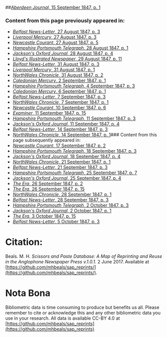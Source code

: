 ##[*Aberdeen Journal*, 15 September 1847, p. 1](https://mhbeals.github.io/sap_html/Aberdeen-Journal/Aberdeen-Journal-15-September-1847-p-1)

### Content from this page previously appeared in:
+ [*Belfast News-Letter*, 27 August 1847, p. 3](https://mhbeals.github.io/sap_html/Belfast-News-Letter/Belfast-News-Letter-27-August-1847-p-3)
+ [*Liverpool Mercury*, 27 August 1847, p. 3](https://mhbeals.github.io/sap_html/Liverpool-Mercury/Liverpool-Mercury-27-August-1847-p-3)
+ [*Newcastle Courant*, 27 August 1847, p. 5](https://mhbeals.github.io/sap_html/Newcastle-Courant/Newcastle-Courant-27-August-1847-p-5)
+ [*Hampshire Portsmouth Telegraph*, 28 August 1847, p. 1](https://mhbeals.github.io/sap_html/Hampshire-Portsmouth-Telegraph/Hampshire-Portsmouth-Telegraph-28-August-1847-p-1)
+ [*Jackson's Oxford Journal*, 28 August 1847, p. 4](https://mhbeals.github.io/sap_html/Jackson's-Oxford-Journal/Jackson's-Oxford-Journal-28-August-1847-p-4)
+ [*Lloyd's Illustrated Newspaper*, 29 August 1847, p. 11](https://mhbeals.github.io/sap_html/Lloyd's-Illustrated-Newspaper/Lloyd's-Illustrated-Newspaper-29-August-1847-p-11)
+ [*Belfast News-Letter*, 31 August 1847, p. 3](https://mhbeals.github.io/sap_html/Belfast-News-Letter/Belfast-News-Letter-31-August-1847-p-3)
+ [*Liverpool Mercury*, 31 August 1847, p. 1](https://mhbeals.github.io/sap_html/Liverpool-Mercury/Liverpool-Mercury-31-August-1847-p-1)
+ [*NorthWales Chronicle*, 31 August 1847, p. 2](https://mhbeals.github.io/sap_html/NorthWales-Chronicle/NorthWales-Chronicle-31-August-1847-p-2)
+ [*Caledonian Mercury*, 2 September 1847, p. 1](https://mhbeals.github.io/sap_html/Caledonian-Mercury/Caledonian-Mercury-2-September-1847-p-1)
+ [*Hampshire Portsmouth Telegraph*, 4 September 1847, p. 3](https://mhbeals.github.io/sap_html/Hampshire-Portsmouth-Telegraph/Hampshire-Portsmouth-Telegraph-4-September-1847-p-3)
+ [*Caledonian Mercury*, 6 September 1847, p. 1](https://mhbeals.github.io/sap_html/Caledonian-Mercury/Caledonian-Mercury-6-September-1847-p-1)
+ [*Belfast News-Letter*, 7 September 1847, p. 3](https://mhbeals.github.io/sap_html/Belfast-News-Letter/Belfast-News-Letter-7-September-1847-p-3)
+ [*NorthWales Chronicle*, 7 September 1847, p. 1](https://mhbeals.github.io/sap_html/NorthWales-Chronicle/NorthWales-Chronicle-7-September-1847-p-1)
+ [*Newcastle Courant*, 10 September 1847, p. 6](https://mhbeals.github.io/sap_html/Newcastle-Courant/Newcastle-Courant-10-September-1847-p-6)
+ [*Examiner*, 11 September 1847, p. 15](https://mhbeals.github.io/sap_html/Examiner/Examiner-11-September-1847-p-15)
+ [*Hampshire Portsmouth Telegraph*, 11 September 1847, p. 3](https://mhbeals.github.io/sap_html/Hampshire-Portsmouth-Telegraph/Hampshire-Portsmouth-Telegraph-11-September-1847-p-3)
+ [*Jackson's Oxford Journal*, 11 September 1847, p. 4](https://mhbeals.github.io/sap_html/Jackson's-Oxford-Journal/Jackson's-Oxford-Journal-11-September-1847-p-4)
+ [*Belfast News-Letter*, 14 September 1847, p. 3](https://mhbeals.github.io/sap_html/Belfast-News-Letter/Belfast-News-Letter-14-September-1847-p-3)
+ [*NorthWales Chronicle*, 14 September 1847, p. 1](https://mhbeals.github.io/sap_html/NorthWales-Chronicle/NorthWales-Chronicle-14-September-1847-p-1)### Content from this page subsequently appeared in:
+ [*Newcastle Courant*, 17 September 1847, p. 2](https://mhbeals.github.io/sap_html/Newcastle-Courant/Newcastle-Courant-17-September-1847-p-2)
+ [*Hampshire Portsmouth Telegraph*, 18 September 1847, p. 3](https://mhbeals.github.io/sap_html/Hampshire-Portsmouth-Telegraph/Hampshire-Portsmouth-Telegraph-18-September-1847-p-3)
+ [*Jackson's Oxford Journal*, 18 September 1847, p. 4](https://mhbeals.github.io/sap_html/Jackson's-Oxford-Journal/Jackson's-Oxford-Journal-18-September-1847-p-4)
+ [*NorthWales Chronicle*, 21 September 1847, p. 1](https://mhbeals.github.io/sap_html/NorthWales-Chronicle/NorthWales-Chronicle-21-September-1847-p-1)
+ [*Belfast News-Letter*, 21 September 1847, p. 3](https://mhbeals.github.io/sap_html/Belfast-News-Letter/Belfast-News-Letter-21-September-1847-p-3)
+ [*Hampshire Portsmouth Telegraph*, 25 September 1847, p. 7](https://mhbeals.github.io/sap_html/Hampshire-Portsmouth-Telegraph/Hampshire-Portsmouth-Telegraph-25-September-1847-p-7)
+ [*Jackson's Oxford Journal*, 25 September 1847, p. 4](https://mhbeals.github.io/sap_html/Jackson's-Oxford-Journal/Jackson's-Oxford-Journal-25-September-1847-p-4)
+ [*The Era*, 26 September 1847, p. 2](https://mhbeals.github.io/sap_html/The-Era/The-Era-26-September-1847-p-2)
+ [*The Era*, 26 September 1847, p. 15](https://mhbeals.github.io/sap_html/The-Era/The-Era-26-September-1847-p-15)
+ [*NorthWales Chronicle*, 28 September 1847, p. 1](https://mhbeals.github.io/sap_html/NorthWales-Chronicle/NorthWales-Chronicle-28-September-1847-p-1)
+ [*Belfast News-Letter*, 28 September 1847, p. 3](https://mhbeals.github.io/sap_html/Belfast-News-Letter/Belfast-News-Letter-28-September-1847-p-3)
+ [*Hampshire Portsmouth Telegraph*, 2 October 1847, p. 3](https://mhbeals.github.io/sap_html/Hampshire-Portsmouth-Telegraph/Hampshire-Portsmouth-Telegraph-2-October-1847-p-3)
+ [*Jackson's Oxford Journal*, 2 October 1847, p. 1](https://mhbeals.github.io/sap_html/Jackson's-Oxford-Journal/Jackson's-Oxford-Journal-2-October-1847-p-1)
+ [*The Era*, 3 October 1847, p. 15](https://mhbeals.github.io/sap_html/The-Era/The-Era-3-October-1847-p-15)
+ [*Belfast News-Letter*, 5 October 1847, p. 3](https://mhbeals.github.io/sap_html/Belfast-News-Letter/Belfast-News-Letter-5-October-1847-p-3)
                    
# Citation: 

Beals. M. H. *Scissors and Paste Database: A Map of Reprinting and Reuse in the Anglophone Newspaper Press v.1.0.1.* 2 June 2017. Available at [https://github.com/mhbeals/sap_reprints/](https://github.com/mhbeals/sap_reprints/). 
                    
# Nota Bona

Bibliometric data is time consuming to produce but benefits us all. Please remember to cite or acknowledge this and any other bibliometric data you use in your research. All data is available CC-BY 4.0 at [https://github.com/mhbeals/sap_reprints](https://github.com/mhbeals/sap_reprints)